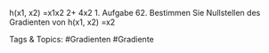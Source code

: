 h(x1, x2) =x1x2
2+ 4x2
1.
Aufgabe 62. Bestimmen Sie Nullstellen des Gradienten von
h(x1, x2) =x2

   Tags & Topics:
   #Gradienten
   #Gradiente